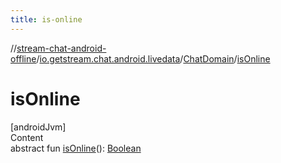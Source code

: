 ```yaml
---
title: is-online
---
```

//[stream-chat-android-offline](../../../index.md)/[io.getstream.chat.android.livedata](../index.md)/[ChatDomain](index.md)/[isOnline](isOnline.md)



# isOnline  
[androidJvm]  
Content  
abstract fun [isOnline](isOnline.md)(): [Boolean](https://kotlinlang.org/api/latest/jvm/stdlib/kotlin/-boolean/index.html)  



